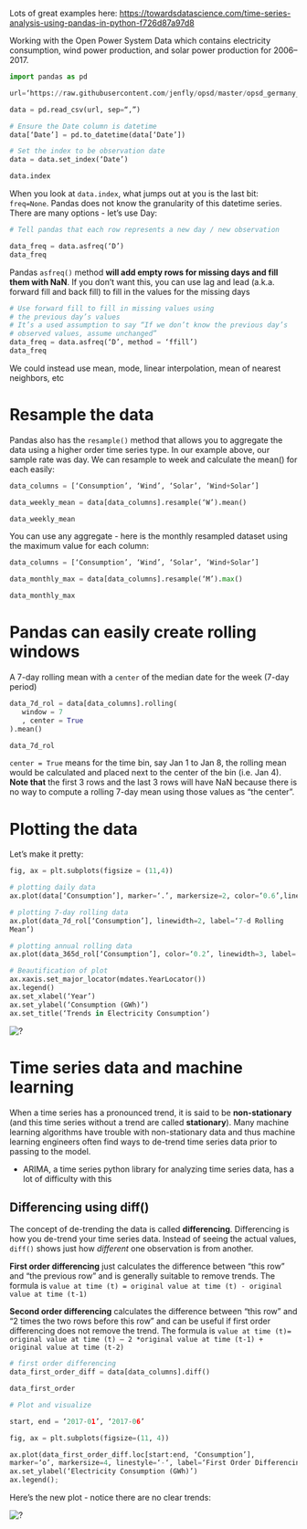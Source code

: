Lots of great examples here: https://towardsdatascience.com/time-series-analysis-using-pandas-in-python-f726d87a97d8

Working with the Open Power System Data which contains electricity consumption, wind power production, and solar power production for 2006–2017.
```python   
import pandas as pd

url=‘https://raw.githubusercontent.com/jenfly/opsd/master/opsd_germany_daily.csv’

data = pd.read_csv(url, sep=“,”)

# Ensure the Date column is datetime
data[‘Date’] = pd.to_datetime(data[‘Date’])

# Set the index to be observation date
data = data.set_index(‘Date’)

data.index
```
When you look at `data.index`, what jumps out at you is the last bit: `freq=None`. Pandas does not know the granularity of this datetime series. There are many options - let’s use Day:

```python   
# Tell pandas that each row represents a new day / new observation 

data_freq = data.asfreq(‘D’)
data_freq
```
Pandas `asfreq()` method **will add empty rows for missing days and fill them with NaN**. If you don’t want this, you can use lag and lead (a.k.a. forward fill and back fill) to fill in the values for the missing days
```python   
# Use forward fill to fill in missing values using 
# the previous day’s values 
# It’s a used assumption to say “If we don’t know the previous day’s 
# observed values, assume unchanged”
data_freq = data.asfreq(‘D’, method = ‘ffill’)
data_freq
```

We could instead use mean, mode, linear interpolation, mean of nearest neighbors, etc 

# Resample the data
Pandas also has the `resample()` method that allows you to aggregate the data using a higher order time series type. In our example above, our sample rate was day. We can resample to week and calculate the mean() for each easily:

```python   
data_columns = [‘Consumption’, ‘Wind’, ‘Solar’, ‘Wind+Solar’]

data_weekly_mean = data[data_columns].resample(‘W’).mean() 

data_weekly_mean
```
You can use any aggregate - here is the monthly resampled dataset using the maximum value for each column:

```python   
data_columns = [‘Consumption’, ‘Wind’, ‘Solar’, ‘Wind+Solar’]

data_monthly_max = data[data_columns].resample(‘M’).max() 

data_monthly_max
```
# Pandas can easily create rolling windows
A 7-day rolling mean with a `center` of the median date for the week (7-day period)
```python   
data_7d_rol = data[data_columns].rolling(
   window = 7
   , center = True
).mean()

data_7d_rol
```
`center = True` means for the time bin, say Jan 1 to Jan 8, the rolling mean would be calculated and placed next to the center of the bin (i.e. Jan 4). **Note that** the first 3 rows and the last 3 rows will have NaN because there is no way to compute a rolling 7-day mean using those values as “the center”.

# Plotting the data
Let’s make it pretty:
```python   
fig, ax = plt.subplots(figsize = (11,4))

# plotting daily data
ax.plot(data[‘Consumption’], marker=‘.’, markersize=2, color=‘0.6’,linestyle=‘None’, label=‘Daily’)

# plotting 7-day rolling data
ax.plot(data_7d_rol[‘Consumption’], linewidth=2, label=‘7-d Rolling 
Mean’)

# plotting annual rolling data
ax.plot(data_365d_rol[‘Consumption’], color=‘0.2’, linewidth=3, label=‘Trend (365-d Rolling Mean)’)

# Beautification of plot
ax.xaxis.set_major_locator(mdates.YearLocator())
ax.legend()
ax.set_xlabel(‘Year’)
ax.set_ylabel(‘Consumption (GWh)’)
ax.set_title(‘Trends in Electricity Consumption’)
```
![?](https://i.imgur.com/FRg2ysv_d.jpg?maxwidth=640&shape=thumb&fidelity=medium)

# Time series data and machine learning 
When a time series has a pronounced trend, it is said to be **non-stationary** (and this time series without a trend are called **stationary**). Many machine learning algorithms have trouble with non-stationary data and thus machine learning engineers often find ways to de-trend time series data prior to passing to the model. 
- ARIMA, a time series python library for analyzing time series data, has a lot of difficulty with this

## Differencing using diff()
The concept of de-trending the data is called **differencing**. Differencing is how you de-trend your time series data. Instead of seeing the actual values, `diff()` shows just how *different* one observation is from another. 

**First order differencing** just calculates the difference between “this row” and “the previous row” and is generally suitable to remove trends. The formula is `value at time (t) = original value at time (t) - original value at time (t-1)`

**Second order differencing** calculates the difference between “this row” and “2 times the two rows before this row” and can be useful if first order differencing does not remove the trend. The formula is `value at time (t)= original value at time (t) — 2 *original value at time (t-1) + original value at time (t-2)`

```python   
# first order differencing 
data_first_order_diff = data[data_columns].diff()

data_first_order

# Plot and visualize

start, end = ‘2017-01’, ‘2017-06’

fig, ax = plt.subplots(figsize=(11, 4))

ax.plot(data_first_order_diff.loc[start:end, ‘Consumption’],
marker=‘o’, markersize=4, linestyle=‘-‘, label=‘First Order Differencing’)
ax.set_ylabel(‘Electricity Consumption (GWh)’)
ax.legend();
```
Here’s the new plot - notice there are no clear trends:

![?](https://i.imgur.com/pWM0mFu_d.jpg?maxwidth=640&shape=thumb&fidelity=medium)








